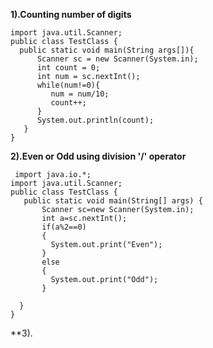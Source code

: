 **1).Counting number of digits**
    
    import java.util.Scanner;
    public class TestClass {
      public static void main(String args[]){
          Scanner sc = new Scanner(System.in);
          int count = 0;
          int num = sc.nextInt();
          while(num!=0){
             num = num/10;
             count++;
          }
          System.out.println(count);
       }
    }

**2).Even or Odd using division '/' operator**

     import java.io.*;
    import java.util.Scanner;
    public class TestClass {
       public static void main(String[] args) { 
           Scanner sc=new Scanner(System.in);
           int a=sc.nextInt();
           if(a%2==0)
           {
             System.out.print("Even");
           }
           else
           {
             System.out.print("Odd");
           }

      }
    }
    
**3).
